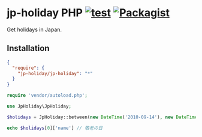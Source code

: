 # jp-holiday PHP [![test](https://github.com/trieunguyen1988/jp-holiday-php/workflows/test/badge.svg)](https://github.com/trieunguyen1988/jp-holiday-php/actions) [![Packagist](https://img.shields.io/packagist/v/holiday-jp/holiday_jp.svg)](https://packagist.org/packages/holiday-jp/holiday_jp)

Get holidays in Japan.

## Installation

```json
{
  "require": {
    "jp-holiday/jp-holiday": "*"
  }
}
```

```php
require 'vendor/autoload.php';

use JpHoliday\JpHoliday;

$holidays = JpHoliday::between(new DateTime('2010-09-14'), new DateTime('2010-09-21'))

echo $holidays[0]['name'] // 敬老の日
```
